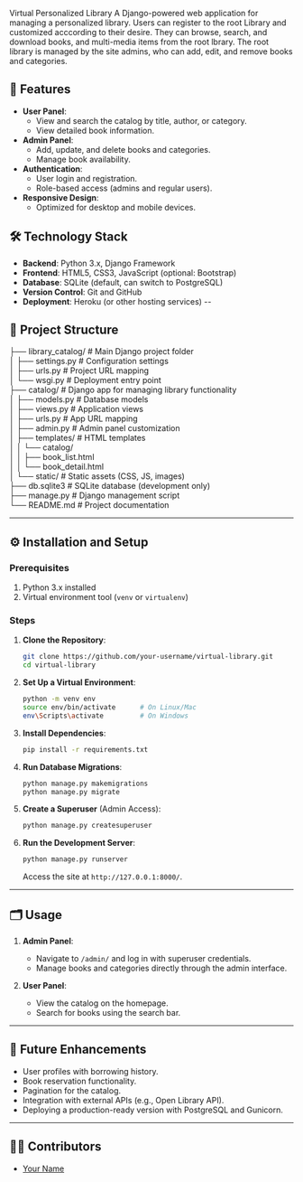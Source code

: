 Virtual Personalized Library
A Django-powered web application for managing a personalized library. 
Users can register to the root Library and customized acccording to their desire.
They can browse, search, and download books, and multi-media items from the root lbrary.
The root library is managed by the site admins, who can add, edit, and remove books and categories.  

## 🚀 Features  
- **User Panel**:
  - View and search the catalog by title, author, or category.
  - View detailed book information.  
- **Admin Panel**:
  - Add, update, and delete books and categories.
  - Manage book availability.  
- **Authentication**:
  - User login and registration.
  - Role-based access (admins and regular users).  
- **Responsive Design**:
  - Optimized for desktop and mobile devices.  

## 🛠️ Technology Stack  
- **Backend**: Python 3.x, Django Framework  
- **Frontend**: HTML5, CSS3, JavaScript (optional: Bootstrap)  
- **Database**: SQLite (default, can switch to PostgreSQL)  
- **Version Control**: Git and GitHub  
- **Deployment**: Heroku (or other hosting services) --

## 📂 Project Structure  

├── library_catalog/        # Main Django project folder  
│   ├── settings.py         # Configuration settings  
│   ├── urls.py             # Project URL mapping  
│   └── wsgi.py             # Deployment entry point  
├── catalog/                # Django app for managing library functionality  
│   ├── models.py           # Database models  
│   ├── views.py            # Application views  
│   ├── urls.py             # App URL mapping  
│   ├── admin.py            # Admin panel customization  
│   ├── templates/          # HTML templates  
│   │   └── catalog/  
│   │       ├── book_list.html  
│   │       └── book_detail.html  
│   └── static/             # Static assets (CSS, JS, images)  
├── db.sqlite3              # SQLite database (development only)  
├── manage.py               # Django management script  
└── README.md               # Project documentation  

---

## ⚙️ Installation and Setup  

### Prerequisites  
1. Python 3.x installed  
2. Virtual environment tool (`venv` or `virtualenv`)  

### Steps  
1. **Clone the Repository**:  
   ```bash  
   git clone https://github.com/your-username/virtual-library.git  
   cd virtual-library  
   ```  

2. **Set Up a Virtual Environment**:  
   ```bash  
   python -m venv env  
   source env/bin/activate      # On Linux/Mac  
   env\Scripts\activate         # On Windows  
   ```  

3. **Install Dependencies**:  
   ```bash  
   pip install -r requirements.txt  
   ```  

4. **Run Database Migrations**:  
   ```bash  
   python manage.py makemigrations  
   python manage.py migrate  
   ```  

5. **Create a Superuser** (Admin Access):  
   ```bash  
   python manage.py createsuperuser  
   ```  

6. **Run the Development Server**:  
   ```bash  
   python manage.py runserver  
   ```  
   Access the site at `http://127.0.0.1:8000/`.  

---

## 🗂️ Usage  

1. **Admin Panel**:  
   - Navigate to `/admin/` and log in with superuser credentials.  
   - Manage books and categories directly through the admin interface.  

2. **User Panel**:  
   - View the catalog on the homepage.  
   - Search for books using the search bar.  

---

## 📖 Future Enhancements  
- User profiles with borrowing history.  
- Book reservation functionality.  
- Pagination for the catalog.  
- Integration with external APIs (e.g., Open Library API).  
- Deploying a production-ready version with PostgreSQL and Gunicorn.  

---

## 🧑‍💻 Contributors  
- [Your Name](https://github.com/your-username)  

